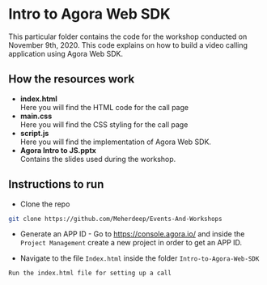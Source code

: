 # Intro to Agora Web SDK

This particular folder contains the code for the workshop conducted on November 9th, 2020. This code explains on how to build a video calling application using Agora Web SDK.

## How the resources work

* <strong>index.html</strong><br>Here you will find the HTML code for the call page
* <strong>main.css</strong> <br>
Here you will find the CSS styling for the call page
* <strong>script.js</strong><br>Here you will find the implementation of Agora Web SDK.
* <strong>Agora Intro to JS.pptx</strong><br>Contains the slides used during the workshop.


## Instructions to run
* Clone the repo 
```bash
git clone https://github.com/Meherdeep/Events-And-Workshops
```
* Generate an APP ID - Go to https://console.agora.io/ and inside the `Project Management` create a new project in order to get an APP ID. 

* Navigate to the file `Index.html` inside the folder `Intro-to-Agora-Web-SDK`

```bash
Run the index.html file for setting up a call
```
